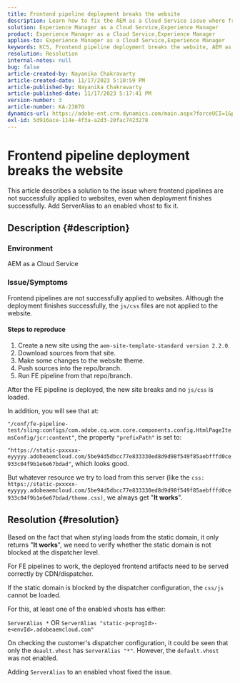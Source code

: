 ```yaml
---
title: Frontend pipeline deployment breaks the website
description: Learn how to fix the AEM as a Cloud Service issue where frontend pipeline deployment breaks the website. Add ServerAlias to an enabled vhost.
solution: Experience Manager as a Cloud Service,Experience Manager
product: Experience Manager as a Cloud Service,Experience Manager
applies-to: Experience Manager as a Cloud Service,Experience Manager
keywords: KCS, Frontend pipeline deployment breaks the website, AEM as a Cloud Service, js/css files are not applied
resolution: Resolution
internal-notes: null
bug: false
article-created-by: Nayanika Chakravarty
article-created-date: 11/17/2023 5:10:59 PM
article-published-by: Nayanika Chakravarty
article-published-date: 11/17/2023 5:17:41 PM
version-number: 3
article-number: KA-23070
dynamics-url: https://adobe-ent.crm.dynamics.com/main.aspx?forceUCI=1&pagetype=entityrecord&etn=knowledgearticle&id=791f2b46-6c85-ee11-8179-6045bd0061cb
exl-id: 5d916ace-114e-4f3a-a2d3-20fac7423278
---
```

# Frontend pipeline deployment breaks the website


This article describes a solution to the issue where frontend pipelines are not successfully applied to websites, even when deployment finishes successfully. Add ServerAlias to an enabled vhost to fix it.



## Description {#description}


### Environment

AEM as a Cloud Service

### Issue/Symptoms

Frontend pipelines are not successfully applied to websites. Although the deployment finishes successfully, the `js/css` files are not applied to the website.

#### Steps to reproduce

1. Create a new site using the `aem-site-template-standard version 2.2.0`.
2. Download sources from that site.
3. Make some changes to the website theme.
4. Push sources into the repo/branch.
5. Run FE pipeline from that repo/branch.


After the FE pipeline is deployed, the new site breaks and no `js/css` is loaded.

In addition, you will see that at:

`"/conf/fe-pipeline-test/sling:configs/com.adobe.cq.wcm.core.components.config.HtmlPageItemsConfig/jcr:content"`, the property `"prefixPath"` is set to:

`"https://static-pxxxxx-eyyyyy.adobeaemcloud.com/5be94d5dbcc77e833330ed8d9d98f549f85aebfffd0ce933c04f9b1e6e67bdad"`, which looks good.

But whatever resource we try to load from this server (like the `css: https://static-pxxxxx-eyyyyy.adobeaemcloud.com/5be94d5dbcc77e833330ed8d9d98f549f85aebfffd0ce933c04f9b1e6e67bdad/theme.css)`, we always get "<b>It works</b>".


## Resolution {#resolution}


Based on the fact that when styling loads from the static domain, it only returns "<b>It works</b>", we need to verify whether the static domain is not blocked at the dispatcher level.

For FE pipelines to work, the deployed frontend artifacts need to be served correctly by CDN/dispatcher.

If the static domain is blocked by the dispatcher configuration, the `css/js` cannot be loaded.

For this, at least one of the enabled vhosts has either:

`ServerAlias *`
OR
`ServerAlias "static-p<progId>-e<envId>.adobeaemcloud.com"`

On checking the customer's dispatcher configuration, it could be seen that only the `deault.vhost` has `ServerAlias "*"`. However, the `default.vhost` was not enabled.

Adding `ServerAlias` to an enabled vhost fixed the issue.
